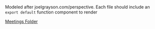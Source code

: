 Modeled after joelgrayson.com/perspective. Each file should include an `export default` function component to render

[Meetings Folder](https://drive.google.com/drive/folders/1XNms0v3Gmsu1yWm__tujs4UP_OF9-Ogt)

